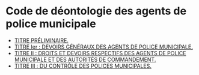 # Code de déontologie des agents de police municipale

- [TITRE PRÉLIMINAIRE.](titre-preliminaire)
- [TITRE Ier : DEVOIRS GÉNÉRAUX DES AGENTS DE POLICE MUNICIPALE.](titre-ier)
- [TITRE II : DROITS ET DEVOIRS RESPECTIFS DES AGENTS DE POLICE MUNICIPALE ET DES AUTORITÉS DE COMMANDEMENT.](titre-ii)
- [TITRE III : DU CONTRÔLE DES POLICES MUNICIPALES.](titre-iii)
